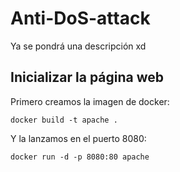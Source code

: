 # Anti-DoS-attack
Ya se pondrá una descripción xd

## Inicializar la página web

Primero creamos la imagen de docker:

```docker build -t apache .```

Y la lanzamos en el puerto 8080:

```docker run -d -p 8080:80 apache```